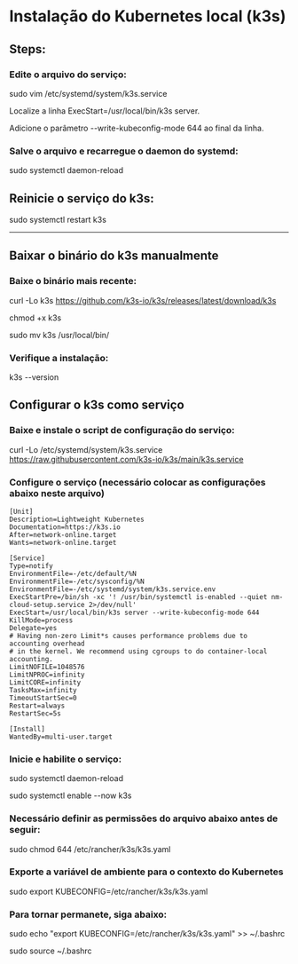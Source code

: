 # Instalação do Kubernetes local (k3s)

## Steps:



### Edite o arquivo do serviço:

sudo vim /etc/systemd/system/k3s.service

Localize a linha ExecStart=/usr/local/bin/k3s server.

Adicione o parâmetro --write-kubeconfig-mode 644 ao final da linha.

### Salve o arquivo e recarregue o daemon do systemd:

sudo systemctl daemon-reload

## Reinicie o serviço do k3s:

sudo systemctl restart k3s

---

## Baixar o binário do k3s manualmente

### Baixe o binário mais recente:

curl -Lo k3s https://github.com/k3s-io/k3s/releases/latest/download/k3s

chmod +x k3s

sudo mv k3s /usr/local/bin/

### Verifique a instalação:

k3s --version

## Configurar o k3s como serviço

### Baixe e instale o script de configuração do serviço:

curl -Lo /etc/systemd/system/k3s.service https://raw.githubusercontent.com/k3s-io/k3s/main/k3s.service

### Configure o serviço (necessário colocar as configurações abaixo neste arquivo)

```
[Unit]
Description=Lightweight Kubernetes
Documentation=https://k3s.io
After=network-online.target
Wants=network-online.target

[Service]
Type=notify
EnvironmentFile=-/etc/default/%N
EnvironmentFile=-/etc/sysconfig/%N
EnvironmentFile=-/etc/systemd/system/k3s.service.env
ExecStartPre=/bin/sh -xc '! /usr/bin/systemctl is-enabled --quiet nm-cloud-setup.service 2>/dev/null'
ExecStart=/usr/local/bin/k3s server --write-kubeconfig-mode 644
KillMode=process
Delegate=yes
# Having non-zero Limit*s causes performance problems due to accounting overhead
# in the kernel. We recommend using cgroups to do container-local accounting.
LimitNOFILE=1048576
LimitNPROC=infinity
LimitCORE=infinity
TasksMax=infinity
TimeoutStartSec=0
Restart=always
RestartSec=5s

[Install]
WantedBy=multi-user.target
```

### Inicie e habilite o serviço:

sudo systemctl daemon-reload

sudo systemctl enable --now k3s

### Necessário definir as permissões do arquivo abaixo antes de seguir:

sudo chmod 644 /etc/rancher/k3s/k3s.yaml

### Exporte a variável de ambiente para o contexto do Kubernetes

sudo export KUBECONFIG=/etc/rancher/k3s/k3s.yaml

### Para tornar permanete, siga abaixo:

sudo echo "export KUBECONFIG=/etc/rancher/k3s/k3s.yaml" >> ~/.bashrc

sudo source ~/.bashrc
